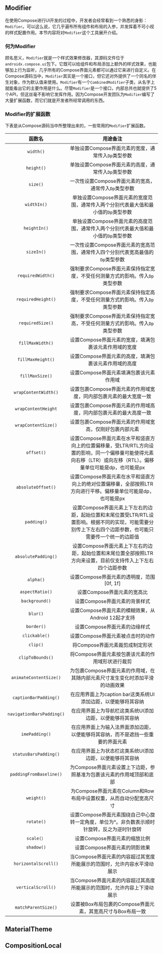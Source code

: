 ## Modifier

在使用Compose进行UI开发的过程中，开发者会经常看到一个熟悉的身影：`Modifier`。可以这么说，它几乎遍布所有组件和布局的入参，并发挥着不可小视的样式配置作用。本节内容将对`Modifier`这个工具展开介绍。

### 何为Modifier

顾名思义，`Modifier`就是一个样式效果修改器，其源码文件位于`androidx.compose.ui`包下。它既可以给组件和布局添加上额外的样式效果，也能够加上行为监听，几乎所有的Compose界面元素都可以通过它来进行自定义。在Compose源码当中，`Modifier`其实是一个接口，但它还对外提供了一个同名的伴生对象，作为默认值来使用。`Modifier`有一个`CombinedModifier`子类，从名字上就能看出它的主要作用是什么。尽管`Modifier`是一个接口，内部总共也就提供了5个API，但这丝毫不影响它发挥作用。因为Compose开发团队为`Modifier`编写了大量扩展函数，而它们就是开发者所经常调用的东西。

### Modifier的扩展函数

下表是从Compose源码当中所整理出来的，一些常用的`Modifier`扩展函数。

|函数名|用途备注|
|:-----:|:-----:|
|`width()`|单独设置Compose界面元素的宽度，通常传入`Dp`类型参数|
|`height()`|单独设置Compose界面元素的高度，通常传入`Dp`类型参数|
|`size()`|一次性设置Compose界面元素的宽高，通常传入`Dp`类型参数|
|`widthIn()`|单独设置Compose界面元素的宽度范围，通常传入两个分别代表最大值和最小值的`Dp`类型参数|
|`heightIn()`|单独设置Compose界面元素的高度范围，通常传入两个分别代表最大值和最小值的`Dp`类型参数|
|`sizeIn()`|一次性设置Compose界面元素的宽高范围，通常传入四个分别代表宽高最值的`Dp`类型参数|
|`requiredWidth()`|强制要求Compose界面元素保持指定宽度，不受任何测量方式的影响。传入`Dp`类型参数|
|`requiredHeight()`|强制要求Compose界面元素保持指定高度，不受任何测量方式的影响。传入`Dp`类型参数|
|`requiredSize()`|强制要求Compose界面元素保持指定宽高，不受任何测量方式的影响。传入`Dp`类型参数|
|`fillMaxWidth()`|设置Compose界面元素的宽度，填满包裹该元素作用域的宽度|
|`fillMaxHeight()`|设置Compose界面元素的高度，填满包裹该元素作用域的高度|
|`fillMaxSize()`|设置Compose界面元素填满包裹该元素作用域|
|`wrapContentWidth()`|设置包裹Compose界面元素的作用域宽度，同内部包裹元素的最大宽度一致|
|`wrapContentHeight`|设置包裹Compose界面元素的作用域高度，同内部包裹元素的最大高度一致|
|`wrapContentSize()`|设置包裹Compose界面元素的作用域宽高，仅刚好包裹内部元素|
|`offset()`|设置Compose界面元素在水平和竖直方向上的位置偏移量，受LTR/RTL方向设置的影响，同一个偏移量可能使得元素向右移（LTR）或向左移（RTL）。偏移量单位可能是dp，也可能是px|
|`absoluteOffset()`|设置Compose界面元素在水平和竖直方向上的绝对位置偏移量，全部按照LTR方向进行平移。偏移量单位可能是dp，也可能是px|
|`padding()`|设置Compose界面元素上下左右的边距，起始位置和末尾位置受LTR/RTL设置影响。根据不同的实现，可能需要分别传上下左右四个边距参数，也可能只需要传一个统一的边距值|
|`absolutePadding()`|设置Compose界面元素上下左右的边距，起始位置和末尾位置全部按照LTR方向来设置，目前仅支持传入上下左右四个边距参数|
|`alpha()`|设置Compose界面元素的透明度，范围[0f, 1f]|
|`aspectRatio()`|设置Compose界面元素的宽高比|
|`background()`|设置Compose界面元素的背景样式|
|`blur()`|设置Compose界面元素的模糊效果，从Android 12起才支持|
|`border()`|设置Compose界面元素的边缘样式|
|`clickable()`|设置Compose界面元素被点击时的动作|
|`clip()`|将Compose界面元素裁剪成制定形状|
|`clipToBounds()`|将Compose界面元素按包裹该元素的作用域形状进行裁剪|
|`animateContentSize()`|为包裹Compose界面元素的作用域，在其随内部元素尺寸发生变化时添加平滑的动画效果|
|`captionBarPadding()`|在应用界面上为caption bar这类系统UI添加边距，以便能够将其容纳|
|`navigationBarsPadding()`|在应用界面上为导航栏这类系统UI添加边距，以便能够将其容纳|
|`imePadding()`|在应用界面上为输入法界面添加边距，以便能够将其容纳，而不是遮挡一些重要的界面元素|
|`statusBarsPadding()`|在应用界面上为状态栏这类系统UI添加边距，以便能够将其容纳|
|`paddingFromBaseline()`|为Compose界面元素设置上下边距，参照基准为包裹该元素的作用域顶部和底部|
|`weight()`|为Compose界面元素在Column和Row布局中设置权重，从而自动分配宽高尺寸|
|`rotate()`|设置Compose界面元素围绕自己中心旋转一定角度，单位为°。非负数表示顺时针旋转，反之为逆时针旋转|
|`scale(）`|设置Compose界面元素的缩放比例|
|`shadow()`|设置Compose界面元素的阴影效果|
|`horizontalScroll()`|当Compose界面元素的内容超过其宽度所能展示的范围时，允许内容水平滑动展示|
|`verticalScroll()`|当Compose界面元素的内容超过其高度所能展示的范围时，允许内容上下滑动展示|
|`matchParentSize()`|设置被Box布局包裹的Compose界面元素，其宽高尺寸与Box布局一致|

## MaterialTheme



## CompositionLocal